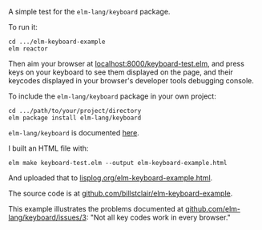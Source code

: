 A simple test for the ```elm-lang/keyboard``` package.

To run it:

```
cd .../elm-keyboard-example
elm reactor
```

Then aim your browser at [localhost:8000/keyboard-test.elm](http://localhost:8000/keyboard-test.elm), and press keys on your keyboard to see them displayed on the page, and their keycodes displayed in your browser's developer tools debugging console.

To include the ```elm-lang/keyboard``` package in your own project:

```
cd .../path/to/your/project/directory
elm package install elm-lang/keyboard
```

```elm-lang/keyboard``` is documented [here](http://package.elm-lang.org/packages/elm-lang/keyboard/latest).

I built an HTML file with:

```
elm make keyboard-test.elm --output elm-keyboard-example.html
```

And uploaded that to [lisplog.org/elm-keyboard-example.html](https://lisplog.org/elm-keyboard-example.html).

The source code is at [github.com/billstclair/elm-keyboard-example](https://github.com/billstclair/elm-keyboard-example).

This example illustrates the problems documented at [github.com/elm-lang/keyboard/issues/3](https://github.com/elm-lang/keyboard/issues/3): "Not all key codes work in every browser."
